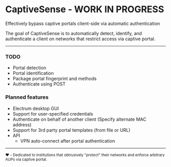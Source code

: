 # CaptiveSense - WORK IN PROGRESS
Effectively bypass captive portals client-side via automatic authentication

The goal of CaptiveSense is to automatically detect, identify, and authenticate a client on networks that restrict access via captive portal.


---
### TODO
- Portal detection
- Portal identification
- Package portal fingerprint and methods
- Authenticate using POST


### Planned features
- Electrum desktop GUI
- Support for user-specified credentials
- Authenticate on behalf of another client (Specify alternate MAC address)
- Support for 3rd party portal templates (from file or URL)
- API
	- VPN auto-connect after portal authentication

---

<sub>:heart: - Dedicated to institutions that obtrusively "*protect*" their networks and enforce arbitrary AUPs via captive portal.</sub>
